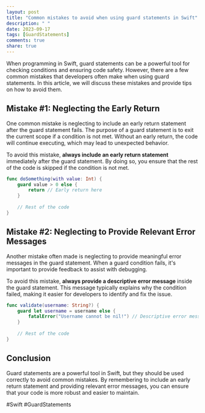 ```yaml
---
layout: post
title: "Common mistakes to avoid when using guard statements in Swift"
description: " "
date: 2023-09-17
tags: [GuardStatements]
comments: true
share: true
---
```


When programming in Swift, guard statements can be a powerful tool for checking conditions and ensuring code safety. However, there are a few common mistakes that developers often make when using guard statements. In this article, we will discuss these mistakes and provide tips on how to avoid them.

## Mistake #1: Neglecting the Early Return

One common mistake is neglecting to include an early return statement after the guard statement fails. The purpose of a guard statement is to exit the current scope if a condition is not met. Without an early return, the code will continue executing, which may lead to unexpected behavior.

To avoid this mistake, **always include an early return statement** immediately after the guard statement. By doing so, you ensure that the rest of the code is skipped if the condition is not met.

```swift
func doSomething(with value: Int) {
    guard value > 0 else {
        return // Early return here
    }
    
    // Rest of the code
}
```

## Mistake #2: Neglecting to Provide Relevant Error Messages

Another mistake often made is neglecting to provide meaningful error messages in the guard statement. When a guard condition fails, it's important to provide feedback to assist with debugging.

To avoid this mistake, **always provide a descriptive error message** inside the guard statement. This message typically explains why the condition failed, making it easier for developers to identify and fix the issue.

```swift
func validate(username: String?) {
    guard let username = username else {
        fatalError("Username cannot be nil!") // Descriptive error message
    }
    
    // Rest of the code
}
```

## Conclusion

Guard statements are a powerful tool in Swift, but they should be used correctly to avoid common mistakes. By remembering to include an early return statement and providing relevant error messages, you can ensure that your code is more robust and easier to maintain.

#Swift #GuardStatements